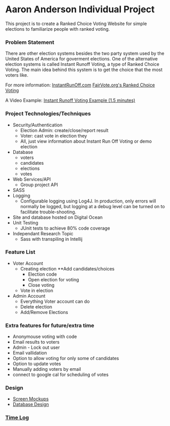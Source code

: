 # Aaron Anderson Individual Project

This project is to create a Ranked Choice Voting Website for simple elections to familiarize people with ranked voting.

### Problem Statement

There are other election systems besides the two party system used by the United States of America for goverment elections. One of the alternative election systems is called Instant Runoff Voting, a type of Ranked Choice Voting. The main idea behind this system is to get the choice that the most voters like.

For more information:
[InstantRunOff.com](http://instantrunoff.com/instant-runoff-home/)
[FairVote.org's Ranked Choice Voting](http://www.fairvote.org/rcv#rcvbenefits)

A Video Example:
[Instant Runoff Voting Example (1.5 minutes)](https://www.youtube.com/watch?v=_5SLQXNpzsk)

### Project Technologies/Techniques
* Security/Authentication
  * Election Admin: create/close/report result
  * Voter: cast vote in election they
  * All, just view information about Instant Run Off Voting or demo election
* Database
  * voters
  * candidates
  * elections
  * votes
* Web Services/API
  * Group project API
* SASS
* Logging
  * Configurable logging using Log4J. In production, only errors will normally be logged, but logging at a debug level can be turned on to facilitate trouble-shooting.
* Site and database hosted on Digital Ocean
* Unit Testing
  * JUnit tests to achieve 80% code coverage
* Independant Research Topic
  * Sass with transpiling in Intellij

### Feature List
* Voter Account
  * Creating election
    **Add candidates/choices
    * Election code
    * Open election for voting
    * Close voting
  * Vote in election
* Admin Account
  * Everything Voter account can do
  * Delete election
  * Add/Remove Elections

### Extra features for future/extra time
* Anonymouse voting with code
* Email results to voters
* Admin - Lock out user
* Email vallidation
* Option to allow voting for only some of candidates
* Option to update votes
* Manually adding voters by email
* connect to google cal for scheduling of votes

### Design

* [Screen Mockups](Design-Docs/IRV-MockUp-160907.pdf)
* [Database Design](Design-Docs/IRV-DB-Design_v1.pdf)

### [Time Log](IRV-TimeLog.md)


